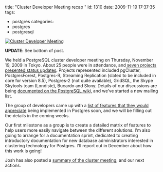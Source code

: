 title: "Cluster Developer Meeting recap "
id: 1310
date: 2009-11-19 17:37:35
tags: 
- postgres
categories: 
- postgres
- postgresql

[![Cluster Developer Meeting](http://farm3.static.flickr.com/2534/4118787692_24b0f8ffd5.jpg)](http://www.chesnok.com/daily/photos/photo/4118787692/tsukiji-fish-market.html "Cluster Developer Meeting") 

**UPDATE**: See bottom of post.

We held a PostgreSQL cluster developer meeting on Thursday, November 19, 2009 in Tokyo. About 25 people were in attendance, and[ seven projects presented status updates](http://wiki.postgresql.org/wiki/PGCon2009JapanClusterDeveloperMeeting#Review_of_Existing_Projects). Projects represented included pgCluster, PostgresForest, Postgres-R, Streaming Replication (slated to be included in core for version 8.5), Postgres-2 (not quite available), GridSQL, the Skype Skytools team (Londiste), Bucardo and Slony.  Details of our discussions are being [documented on the PostgreSQL wiki,](http://wiki.postgresql.org/wiki/PGCon2009JapanClusterDeveloperMeeting) and we've started a new mailing list.

The group of developers came up with a [list of features that they would appreciate](http://wiki.postgresql.org/wiki/ClusterFeatures) being implemented in Postgres soon, and we will be filling out the details in the coming weeks. 

Our first milestone as a group is to create a detailed matrix of features to help users more easily navigate between the different solutions. I'm also going to arrange for a documentation sprint, dedicated to creating introductory documentation for new database administrators interested in clustering technology for Postgres.  I'll report out in December about how this work is going!

Josh has also posted a [summary of the cluster meeting](http://it.toolbox.com/blogs/database-soup/collaborating-on-clustering-35456), and our next actions.
